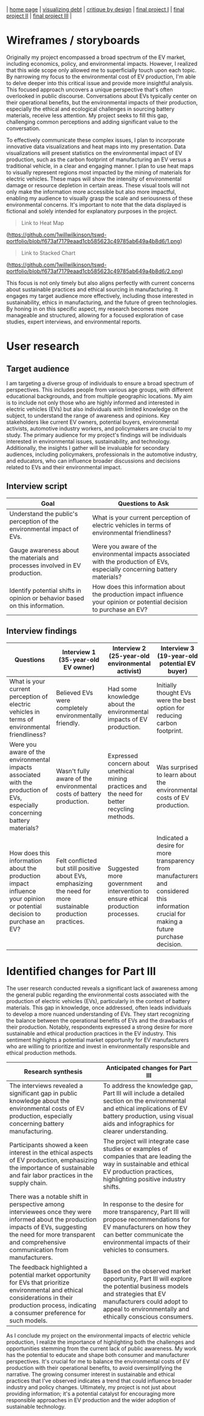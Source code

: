 | [home page](https://cmustudent.github.io/tswd-portfolio-templates/) | [visualizing debt](visualizing-government-debt) | [critique by design](critique-by-design) | [final project I](final-project-part-one) | [final project II](final-project-part-two) | [final project III](final-project-part-three) |

# Wireframes / storyboards
Originally my project encompassed a broad spectrum of the EV market, including economics, policy, and environmental impacts. However, I realized that this wide scope only allowed me to superficially touch upon each topic. By narrowing my focus to the environmental cost of EV production, I'm able to delve deeper into this critical issue and provide more insightful analysis. This focused approach uncovers a unique perspective that's often overlooked in public discourse. Conversations about EVs typically center on their operational benefits, but the environmental impacts of their production, especially the ethical and ecological challenges in sourcing battery materials, receive less attention. My project seeks to fill this gap, challenging common perceptions and adding significant value to the conversation.

To effectively communicate these complex issues, I plan to incorporate innovative data visualizations and heat maps into my presentation. Data visualizations will present statistics on the environmental impact of EV production, such as the carbon footprint of manufacturing an EV versus a traditional vehicle, in a clear and engaging manner. I plan to use heat maps to visually represent regions most impacted by the mining of materials for electric vehicles. These maps will show the intensity of environmental damage or resource depletion in certain areas. These visual tools will not only make the information more accessible but also more impactful, enabling my audience to visually grasp the scale and seriousness of these environmental concerns. It's important to note that the data displayed is fictional and solely intended for explanatory purposes in the project.

>Link to Heat Map

(https://github.com/1willwilkinson/tswd-portfolio/blob/f673af7179eaad1cb585623c49785ab649a4b8d6/1.png)

>Link to Stacked Chart

(https://github.com/1willwilkinson/tswd-portfolio/blob/f673af7179eaad1cb585623c49785ab649a4b8d6/2.png)

This focus is not only timely but also aligns perfectly with current concerns about sustainable practices and ethical sourcing in manufacturing. It engages my target audience more effectively, including those interested in sustainability, ethics in manufacturing, and the future of green technologies. By honing in on this specific aspect, my research becomes more manageable and structured, allowing for a focused exploration of case studies, expert interviews, and environmental reports.

# User research 

## Target audience
I am targeting a diverse group of individuals to ensure a broad spectrum of perspectives. This includes people from various age groups, with different educational backgrounds, and from multiple geographic locations. My aim is to include not only those who are highly informed and interested in electric vehicles (EVs) but also individuals with limited knowledge on the subject, to understand the range of awareness and opinions. Key stakeholders like current EV owners, potential buyers, environmental activists, automotive industry workers, and policymakers are crucial to my study. The primary audience for my project's findings will be individuals interested in environmental issues, sustainability, and technology. Additionally, the insights I gather will be invaluable for secondary audiences, including policymakers, professionals in the automotive industry, and educators, who can influence broader discussions and decisions related to EVs and their environmental impact.

## Interview script
| Goal | Questions to Ask |
|------|------------------|
|Understand the public's perception of the environmental impact of EVs. |What is your current perception of electric vehicles in terms of environmental friendliness? |
|Gauge awareness about the materials and processes involved in EV production. |Were you aware of the environmental impacts associated with the production of EVs, especially concerning battery materials? |
|Identify potential shifts in opinion or behavior based on this information. |How does this information about the production impact influence your opinion or potential decision to purchase an EV? |

## Interview findings
| Questions               | Interview 1 (35-year-old EV owner) | Interview 2 (25-year-old environmental activist) | Interview 3 (19-year-old potential EV buyer) |
|-------------------------|--------------------------------|-------------|-------------|
|What is your current perception of electric vehicles in terms of environmental friendliness? |Believed EVs were completely environmentally friendly. |Had some knowledge about the environmental impacts of EV production. |Initially thought EVs were the best option for reducing carbon footprint. |
|Were you aware of the environmental impacts associated with the production of EVs, especially concerning battery materials? |Wasn't fully aware of the environmental costs of battery production. |Expressed concern about unethical mining practices and the need for better recycling methods. |Was surprised to learn about the environmental costs of EV production. |
|How does this information about the production impact influence your opinion or potential decision to purchase an EV? |Felt conflicted but still positive about EVs, emphasizing the need for more sustainable production practices. |Suggested more government intervention to ensure ethical production processes. |Indicated a desire for more transparency from manufacturers and considered this information crucial for making a future purchase decision. |


# Identified changes for Part III
The user research conducted reveals a significant lack of awareness among the general public regarding the environmental costs associated with the production of electric vehicles (EVs), particularly in the context of battery materials. This gap in knowledge, once addressed, often leads individuals to develop a more nuanced understanding of EVs. They start recognizing the balance between the operational benefits of EVs and the drawbacks of their production. Notably, respondents expressed a strong desire for more sustainable and ethical production practices in the EV industry. This sentiment highlights a potential market opportunity for EV manufacturers who are willing to prioritize and invest in environmentally responsible and ethical production methods.

| Research synthesis                       | Anticipated changes for Part III                                                |
|------------------------------------------|---------------------------------------------------------------------------------|
|The interviews revealed a significant gap in public knowledge about the environmental costs of EV production, especially concerning battery manufacturing.|To address the knowledge gap, Part III will include a detailed section on the environmental and ethical implications of EV battery production, using visual aids and infographics for clearer understanding.|
|Participants showed a keen interest in the ethical aspects of EV production, emphasizing the importance of sustainable and fair labor practices in the supply chain.|The project will integrate case studies or examples of companies that are leading the way in sustainable and ethical EV production practices, highlighting positive industry shifts.|
|There was a notable shift in perspective among interviewees once they were informed about the production impacts of EVs, suggesting the need for more transparent and comprehensive communication from manufacturers.|In response to the desire for more transparency, Part III will propose recommendations for EV manufacturers on how they can better communicate the environmental impacts of their vehicles to consumers.|
|The feedback highlighted a potential market opportunity for EVs that prioritize environmental and ethical considerations in their production process, indicating a consumer preference for such models.|Based on the observed market opportunity, Part III will explore the potential business models and strategies that EV manufacturers could adopt to appeal to environmentally and ethically conscious consumers.|

As I conclude my project on the environmental impacts of electric vehicle production, I realize the importance of highlighting both the challenges and opportunities stemming from the current lack of public awareness. My work has the potential to educate and shape both consumer and manufacturer perspectives. It's crucial for me to balance the environmental costs of EV production with their operational benefits, to avoid oversimplifying the narrative. The growing consumer interest in sustainable and ethical practices that I've observed indicates a trend that could influence broader industry and policy changes. Ultimately, my project is not just about providing information; it's a potential catalyst for encouraging more responsible approaches in EV production and the wider adoption of sustainable technology.
